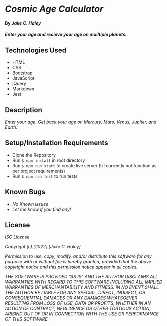 # _Cosmic Age Calculator_

#### By _**Jake C. Haley**_

#### _Enter your age and recieve your age on muiltiple planets._

## Technologies Used

* HTML
* CSS
* Bootstrap
* JavaScript
* jQuery
* Markdown
* Jest

## Description

_Enter your age. Get back your age on Mercury, Mars, Venus, Jupiter, and Earth._

## Setup/Installation Requirements

* Clone the Repository
* Run `$ npm install` in root directory
* Run `$ npm run start` to create live server (UI currently not function as per project requirements)
* Run `$ npm run test` to run tests


## Known Bugs

* _No Known issues_
* _Let me know if you find any!_

## License

_ISC License_

_Copyright (c) [2022] [Jake C. Haley]_

_Permission to use, copy, modify, and/or distribute this software for any
purpose with or without fee is hereby granted, provided that the above
copyright notice and this permission notice appear in all copies._

_THE SOFTWARE IS PROVIDED "AS IS" AND THE AUTHOR DISCLAIMS ALL WARRANTIES WITH
REGARD TO THIS SOFTWARE INCLUDING ALL IMPLIED WARRANTIES OF MERCHANTABILITY
AND FITNESS. IN NO EVENT SHALL THE AUTHOR BE LIABLE FOR ANY SPECIAL, DIRECT,
INDIRECT, OR CONSEQUENTIAL DAMAGES OR ANY DAMAGES WHATSOEVER RESULTING FROM
LOSS OF USE, DATA OR PROFITS, WHETHER IN AN ACTION OF CONTRACT, NEGLIGENCE OR
OTHER TORTIOUS ACTION, ARISING OUT OF OR IN CONNECTION WITH THE USE OR
PERFORMANCE OF THIS SOFTWARE._
